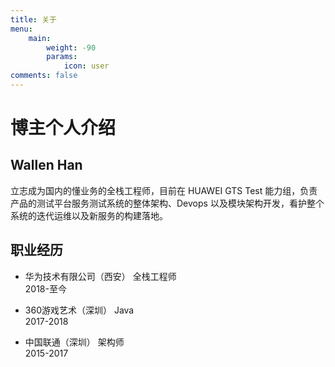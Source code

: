 ```yaml
---
title: 关于
menu:
    main: 
        weight: -90
        params:
            icon: user
comments: false
---
```


# 博主个人介绍

## Wallen Han  
立志成为国内的懂业务的全栈工程师，目前在 HUAWEI GTS  Test 能力组，负责产品的测试平台服务测试系统的整体架构、Devops 以及模块架构开发，看护整个系统的迭代运维以及新服务的构建落地。  

## 职业经历
- 华为技术有限公司（西安） 全栈工程师  
2018-至今

- 360游戏艺术（深圳） Java  
2017-2018
  
- 中国联通（深圳） 架构师  
2015-2017
 
